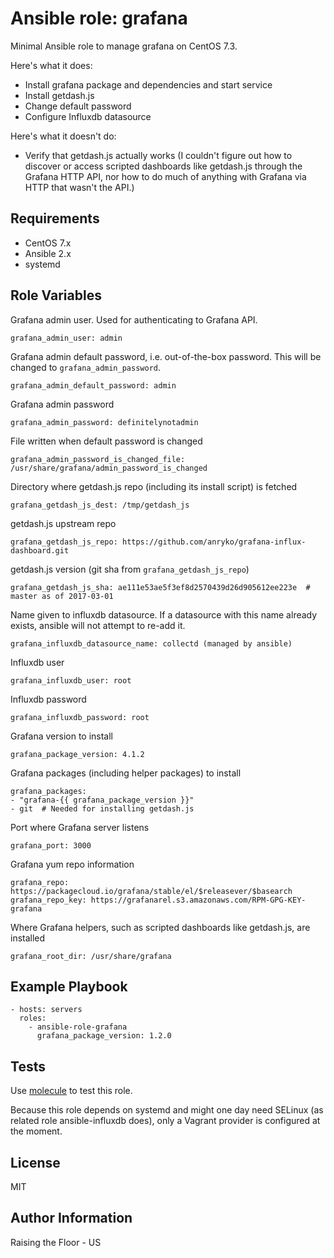Ansible role: grafana
=========

Minimal Ansible role to manage grafana on CentOS 7.3.

Here's what it does:

 * Install grafana package and dependencies and start service
 * Install getdash.js
 * Change default password
 * Configure Influxdb datasource

Here's what it doesn't do:

 * Verify that getdash.js actually works (I couldn't figure out how to discover or access scripted dashboards like getdash.js through the Grafana HTTP API, nor how to do much of anything with Grafana via HTTP that wasn't the API.)

Requirements
------------

 * CentOS 7.x
 * Ansible 2.x
 * systemd

Role Variables
--------------

Grafana admin user. Used for authenticating to Grafana API.

    grafana_admin_user: admin

Grafana admin default password, i.e. out-of-the-box password. This will be changed to ``grafana_admin_password``.

    grafana_admin_default_password: admin

Grafana admin password

    grafana_admin_password: definitelynotadmin

File written when default password is changed

    grafana_admin_password_is_changed_file: /usr/share/grafana/admin_password_is_changed

Directory where getdash.js repo (including its install script) is fetched

    grafana_getdash_js_dest: /tmp/getdash_js

getdash.js upstream repo

    grafana_getdash_js_repo: https://github.com/anryko/grafana-influx-dashboard.git

getdash.js version (git sha from ``grafana_getdash_js_repo``)

    grafana_getdash_js_sha: ae111e53ae5f3ef8d2570439d26d905612ee223e  # master as of 2017-03-01

Name given to influxdb datasource. If a datasource with this name already exists, ansible will not attempt to re-add it.

    grafana_influxdb_datasource_name: collectd (managed by ansible)

Influxdb user

    grafana_influxdb_user: root

Influxdb password

    grafana_influxdb_password: root

Grafana version to install

    grafana_package_version: 4.1.2

Grafana packages (including helper packages) to install

    grafana_packages:
    - "grafana-{{ grafana_package_version }}"
    - git  # Needed for installing getdash.js

Port where Grafana server listens

    grafana_port: 3000

Grafana yum repo information

    grafana_repo: https://packagecloud.io/grafana/stable/el/$releasever/$basearch
    grafana_repo_key: https://grafanarel.s3.amazonaws.com/RPM-GPG-KEY-grafana

Where Grafana helpers, such as scripted dashboards like getdash.js, are installed

    grafana_root_dir: /usr/share/grafana


Example Playbook
----------------

    - hosts: servers
      roles:
        - ansible-role-grafana
          grafana_package_version: 1.2.0

Tests
-----

Use [molecule](https://github.com/metacloud/molecule) to test this role.

Because this role depends on systemd and might one day need SELinux (as related role ansible-influxdb does), only a Vagrant provider is configured at the moment.

License
-------

MIT

Author Information
------------------

Raising the Floor - US

